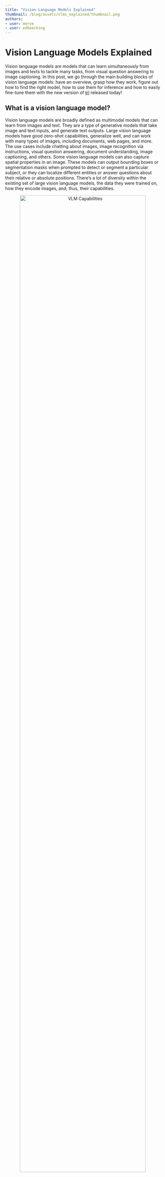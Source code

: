 ```yaml
---
title: "Vision Language Models Explained" 
thumbnail: /blog/assets/vlms_explained/thumbnail.png
authors:
- user: merve
- user: edbeeching
---
```


# Vision Language Models Explained

Vision language models are models that can learn simultaneously from images and texts to tackle many tasks, from visual question answering to image captioning. In this post, we go through the main building blocks of vision language models: have an overview, grasp how they work, figure out how to find the right model, how to use them for inference and how to easily fine-tune them with the new version of [trl](https://github.com/huggingface/trl) released today!

## What is a vision language model?

Vision language models are broadly defined as multimodal models that can learn from images and text. They are a type of generative models that take image and text inputs, and generate text outputs. Large vision language models have good zero-shot capabilities, generalize well, and can work with many types of images, including documents, web pages, and more. The use cases include chatting about images, image recognition via instructions, visual question answering, document understanding, image captioning, and others. Some vision language models can also capture spatial properties in an image. These models can output bounding boxes or segmentation masks when prompted to detect or segment a particular subject, or they can localize different entities or answer questions about their relative or absolute positions. There’s a lot of diversity within the existing set of large vision language models, the data they were trained on, how they encode images, and, thus, their capabilities.

<p align="center">
 <img src="https://huggingface.co/datasets/huggingface/documentation-images/resolve/main/blog/vlm/visual.jpg" alt="VLM Capabilities" style="width: 90%; height: auto;"><br>
</p>

## Overview of open-source VLMs

There are many open vision language models on the Hugging Face Hub. Some of the most prominent ones are shown in the table below. 
There are base models, and models fine-tuned for chat that can be used in conversational mode. 
Some of these models have a feature called “grounding” which reduces model hallucinations. 
All models are trained on English unless stated otherwise.

| Model                  | Permissive License | Model Size | Image Resolution | Additional Capabilities               |
|------------------------|--------------------|------------|------------------|---------------------------------------|
| [LLaVA 1.6 (Hermes 34B)](https://huggingface.co/llava-hf/llava-v1.6-34b-hf) | ✅                  | 34B        | 672x672          |                                       |
| [deepseek-vl-7b-base](https://huggingface.co/deepseek-ai/deepseek-vl-7b-base)    | ✅                  | 7B         | 384x384          |                                       |
| [DeepSeek-VL-Chat](https://huggingface.co/deepseek-ai/deepseek-vl-7b-chat)       | ✅                  | 7B         | 384x384          | Chat                                  |
| [moondream2](https://huggingface.co/vikhyatk/moondream2)             | ✅                  | ~2B        | 378x378          |                                       |
| [CogVLM-base](https://huggingface.co/THUDM/cogvlm-base-490-hf)            | ✅                  | 17B        | 490x490          |                                       |
| [CogVLM-Chat](https://huggingface.co/THUDM/cogvlm-chat-hf)            | ✅                  | 17B        | 490x490          | Grounding, chat                       |
| [Fuyu-8B](https://huggingface.co/adept/fuyu-8b)                | ❌                  | 8B         | 300x300          | Text detection within image           |
| [KOSMOS-2](https://huggingface.co/microsoft/kosmos-2-patch14-224)               | ✅                  | ~2B        | 224x224          | Grounding, zero-shot object detection |
| [Qwen-VL](https://huggingface.co/Qwen/Qwen-VL)                | ✅                  | 4B         | 448x448          | Zero-shot object detection            |
| [Qwen-VL-Chat](https://huggingface.co/Qwen/Qwen-VL-Chat)           | ✅                  | 4B         | 448x448          | Chat                                  |
| [Yi-VL-34B](https://huggingface.co/01-ai/Yi-VL-34B)              | ✅                  | 34B        | 448x448          |  Bilingual (English, Chinese) |


## Finding the right vision language model

There are many ways to select the most appropriate model for your use case.

[Vision Arena](https://huggingface.co/spaces/WildVision/vision-arena) is a leaderboard solely based on anonymous voting of model outputs and is updated continuously. In this arena, the users enter an image and a prompt, and outputs from two different models are sampled anonymously, then the user can pick their preferred output. This way, the leaderboard is constructed solely based on human preferences. 

<p align="center">
 <img src="https://huggingface.co/datasets/huggingface/documentation-images/resolve/main/blog/vlm/arena.png" alt="Vision Arena" style="width: 90%; height: auto;"><be>
<em>Vision Arena</em>
</p>

[Open VLM Leaderboard](https://huggingface.co/spaces/opencompass/open_vlm_leaderboard), is another leaderboard where various vision language models are ranked according to these metrics and average scores. You can also filter models according to model sizes, proprietary or open-source licenses, and rank for different metrics.

<p align="center">
 <img src="https://huggingface.co/datasets/huggingface/documentation-images/resolve/main/blog/vlm/leaderboard.png" alt="VLM Capabilities" style="width: 90%; height: auto;"><be>
<em>Open VLM Leaderboard</em>
</p>
	 
[VLMEvalKit](https://github.com/open-compass/VLMEvalKit) is a toolkit to run benchmarks on a vision language models that powers the Open VLM Leaderboard. 
Another evaluation suite is [LMMS-Eval](https://github.com/EvolvingLMMs-Lab/lmms-eval), which provides a standard command line interface to evaluate Hugging Face models of your choice with datasets hosted on the Hugging Face Hub, like below:

```bash
accelerate launch --num_processes=8 -m lmms_eval --model llava --model_args pretrained="liuhaotian/llava-v1.5-7b" --tasks mme,mmbench_en --batch_size 1 --log_samples --log_samples_suffix llava_v1.5_mme_mmbenchen --output_path ./logs/ 
```

Both the Vision Arena and the Open VLM Leaderbard are limited to the models that are submitted to them, and require updates to add new models. If you want to find additional models, you can browse the Hub for [models](https://huggingface.co/models?pipeline_tag=image-text-to-text&sort=trending) under the task `image-text-to-text`. 

There are different benchmarks to evaluate vision language models that you may come across in the leaderboards. We will go through a few of them.

### MMMU

[A Massive Multi-discipline Multimodal Understanding and Reasoning Benchmark for Expert AGI (MMMU)](https://huggingface.co/datasets/MMMU/MMMU) is the most comprehensive benchmark to evaluate vision language models. It contains 11.5K multimodal challenges that require college-level subject knowledge and reasoning across different disciplines such as arts and engineering. 

### MMBench

[MMBench](https://huggingface.co/datasets/lmms-lab/MMBench) is an evaluation benchmark that consists of 3000 single-choice questions over 20 different skills, including OCR, object localization and more.  The paper also introduces an evaluation strategy called CircularEval, where the answer choices of a question are shuffled in different combinations, and the model is expected to give the right answer at every turn. 
There are other more specific benchmarks across different domains, including MathVista (visual mathematical reasoning), AI2D (diagram understanding), ScienceQA (Science Question Answering) and OCRBench (document understanding).

## Technical details 

There are various ways to pretrain a vision language model. The main trick is to unify the image and text representation and feed it to a text decoder for generation. The most common and prominent models often consist of an image encoder, an embedding projector to align image and text representations (often a dense neural network) and a text decoder stacked in this order. As for the training parts, different models have been following different approaches. For example, LLaVA consists of a CLIP image encoder, a multimodal projector and a Vicuna text decoder. The authors fed a dataset of images and captions to GPT-4 and generated questions related to the caption and the image. The authors have frozen the image encoder and text decoder and have only trained the multimodal projector to align the image and text features by feeding the model images and generated questions and comparing the model output to the ground truth captions. After the projector pretraining, they keep the image encoder frozen, unfreeze the text decoder, and train the projector with the decoder. This way of pre-training and fine-tuning is the most common way of training vision language models.

<p align="center">
 <img src="https://huggingface.co/datasets/huggingface/documentation-images/resolve/main/blog/vlm/vlm-structure.png" alt="VLM Structure" style="width: 90%; height: auto;"><br>
 <em>Structure of a Typical Vision Language Model</em>
</p>
<p align="center">
 <img src="https://huggingface.co/datasets/huggingface/documentation-images/resolve/main/blog/vlm/proj.jpg" alt="VLM Structure" style="width: 90%; height: auto;"><br>
 <em>Projection and text embeddings are concatenated</em>
</p>

Another example is KOSMOS-2, where the authors chose to fully train the model end-to-end, which is computationally expensive compared to LLaVA-like pre-training. The authors later did language-only instruction fine-tuning to align the model. Fuyu-8B, as another example, doesn’t even have an image encoder. Instead, image patches are directly fed to a projection layer and then the sequence goes through an auto-regressive decoder. 
Most of the time, you don’t need to pre-train a vision language model, as you can either use one of the existing ones or fine-tune them on your own use case. We will go through how to use these models using transformers and fine-tune using `SFTTrainer`.


## Using vision language models with transformers

You can infer with Llava using the `LlavaNext` model as shown below.

Let’s initialize the model and the processor first.

```python
from transformers import LlavaNextProcessor, LlavaNextForConditionalGeneration
import torch

device = torch.device('cuda' if torch.cuda.is_available() else 'cpu')
processor = LlavaNextProcessor.from_pretrained("llava-hf/llava-v1.6-mistral-7b-hf")
model = LlavaNextForConditionalGeneration.from_pretrained(
    "llava-hf/llava-v1.6-mistral-7b-hf",
    torch_dtype=torch.float16,
    low_cpu_mem_usage=True
)
model.to(device)
```

We now pass the image and the text prompt to the processor, and then pass the processed inputs to the `generate`. Note that each model uses its own prompt template, be careful to use the right one to avoid performance degradation.

```python
from PIL import Image
import requests

url = "https://github.com/haotian-liu/LLaVA/blob/1a91fc274d7c35a9b50b3cb29c4247ae5837ce39/images/llava_v1_5_radar.jpg?raw=true"
image = Image.open(requests.get(url, stream=True).raw)
prompt = "[INST] <image>\nWhat is shown in this image? [/INST]"

inputs = processor(prompt, image, return_tensors="pt").to(device)
output = model.generate(**inputs, max_new_tokens=100)
```

Call decode to decode the output tokens.

```python
print(processor.decode(output[0], skip_special_tokens=True))
```

## Fine-tuning vision language models with TRL

We are excited to announce that [TRL](https://github.com/huggingface/trl)’s `SFTTrainer` now includes experimental support for Vision Language Models! We provide an example here of how to perform SFT on a [Llava 1.5 VLM](https://huggingface.co/llava-hf/llava-1.5-7b-hf) using the [llava-instruct](https://huggingface.co/datasets/HuggingFaceH4/llava-instruct-mix-vsft) dataset which contains 260k image-conversation pairs.
The dataset contains user-assistant interactions formatted as a sequence of messages. For example, each conversation is paired with an image that the user asks questions about.

To use the experimental VLM training support, you must install the latest version of TRL, with `pip install -U trl`.
The full example script can be found [here](https://github.com/huggingface/trl/blob/main/examples/scripts/vsft_llava.py).

```python
from trl.commands.cli_utils import SftScriptArguments, TrlParser

parser = TrlParser((SftScriptArguments, TrainingArguments))
args, training_args = parser.parse_args_and_config()
```

Initialize the chat template for instruction fine-tuning.

```bash
LLAVA_CHAT_TEMPLATE = """A chat between a curious user and an artificial intelligence assistant. The assistant gives helpful, detailed, and polite answers to the user's questions. {% for message in messages %}{% if message['role'] == 'user' %}USER: {% else %}ASSISTANT: {% endif %}{% for item in message['content'] %}{% if item['type'] == 'text' %}{{ item['text'] }}{% elif item['type'] == 'image' %}<image>{% endif %}{% endfor %}{% if message['role'] == 'user' %} {% else %}{{eos_token}}{% endif %}{% endfor %}"""
```

We will now initialize our model and tokenizer. 

```python
from transformers import AutoTokenizer, AutoProcessor, TrainingArguments, LlavaForConditionalGeneration
import torch

model_id = "llava-hf/llava-1.5-7b-hf"
tokenizer = AutoTokenizer.from_pretrained(model_id)
tokenizer.chat_template = LLAVA_CHAT_TEMPLATE
processor = AutoProcessor.from_pretrained(model_id)
processor.tokenizer = tokenizer

model = LlavaForConditionalGeneration.from_pretrained(model_id, torch_dtype=torch.float16)
````

Let’s create a data collator to combine text and image pairs.

```python
class LLavaDataCollator:
    def __init__(self, processor):
        self.processor = processor

    def __call__(self, examples):
        texts = []
        images = []
        for example in examples:
            messages = example["messages"]
            text = self.processor.tokenizer.apply_chat_template(
                messages, tokenize=False, add_generation_prompt=False
            )
            texts.append(text)
            images.append(example["images"][0])

        batch = self.processor(texts, images, return_tensors="pt", padding=True)

        labels = batch["input_ids"].clone()
        if self.processor.tokenizer.pad_token_id is not None:
            labels[labels == self.processor.tokenizer.pad_token_id] = -100
        batch["labels"] = labels

        return batch

data_collator = LLavaDataCollator(processor)
```

Load our dataset.

```python
from datasets import load_dataset

raw_datasets = load_dataset("HuggingFaceH4/llava-instruct-mix-vsft")
train_dataset = raw_datasets["train"]
eval_dataset = raw_datasets["test"]
```

Initialize the SFTTrainer, passing in the model, the dataset splits, PEFT configuration and data collator and call `train()`. To push our final checkpoint to the Hub, call `push_to_hub()`.

```python
from trl import SFTTrainer

trainer = SFTTrainer(
    model=model,
    args=training_args,
    train_dataset=train_dataset,
    eval_dataset=eval_dataset,
    dataset_text_field="text",  # need a dummy field
    tokenizer=tokenizer,
    data_collator=data_collator,
    dataset_kwargs={"skip_prepare_dataset": True},
)

trainer.train()
```

Save the model and push to the Hugging Face Hub.

```python
trainer.save_model(training_args.output_dir)
trainer.push_to_hub()
```
You can find the trained model [here](https://huggingface.co/HuggingFaceH4/vsft-llava-1.5-7b-hf-trl).

You can try the model we just trained directly in our VLM playground below ⬇️

<script
	type="module"
	src="https://gradio.s3-us-west-2.amazonaws.com/3.23.0/gradio.js"></script>

<gradio-app theme_mode="light" src="https://HuggingFaceH4-vlm-playground.hf.space"></gradio-app>

**Acknowledgements**

We would like to thank Pedro Cuenca, Lewis Tunstall and Omar Sanseviero for their reviews and suggestions on this blog post.

